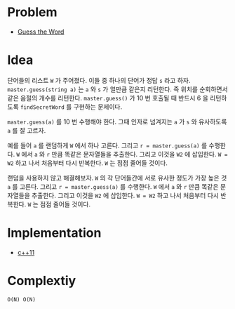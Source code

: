 # Problem

* [Guess the Word](https://leetcode.com/problems/guess-the-word/)

# Idea

단어들의 리스트 `W` 가 주어졌다. 이들 중 하나의 단어가 정답 `s` 라고
하자. `master.guess(string a)` 는 `a` 와 `s` 가 얼만큼 같은지
리턴한다. 즉 위치를 순회하면서 같은 음절의 개수를
리턴한다. `master.guess()` 가 10 번 호출될 때 반드시 6 을 리턴하도록
`findSecretWord` 를 구현하는 문제이다.

`master.guess(a)` 를 10 번 수행해야 한다. 그때 인자로 넘겨지는 `a` 가
`s` 와 유사하도록 `a` 를 잘 고르자. 

예를 들어 `a` 를 랜덤하게 `W` 에서 하나 고른다. 그리고 `r =
master.guess(a)` 를 수행한다. `W` 에서 `a` 와 `r` 만큼 똑같은
문자열들을 추출한다.  그리고 이것을 `W2` 에 삽입한다. `W = W2` 하고
나서 처음부터 다시 반복한다. `W` 는 점점 줄어들 것이다.

랜덤을 사용하지 않고 해결해보자. `W` 의 각 단어들간에 서로 유사한
정도가 가장 높은 것 `a` 를 고른다. 그리고 `r = master.guess(a)` 를
수행한다.  `W` 에서 `a` 와 `r` 만큼 똑같은 문자열들을 추출한다.
그리고 이것을 `W2` 에 삽입한다. `W = W2` 하고 나서 처음부터 다시
반복한다. `W` 는 점점 줄어들 것이다.

# Implementation

* [c++11](a.cpp)

# Complextiy

```
O(N) O(N)
```
